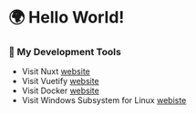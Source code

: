 # 🌍 Hello World!  

### 🔭 My Development Tools
- Visit Nuxt [website](https://nuxt.com/)
- Visit Vuetify [website](https://vuetifyjs.com/en/)
- Visit Docker [website](https://www.docker.com/)
- Visit Windows Subsystem for Linux [webiste](https://learn.microsoft.com/en-us/windows/wsl/about?source=recommendations)

  
<!--
**PeterH3G/peterh3g** is a  _special_ ✨ repository because its `README.md` (this file) appears on your GitHub profile.

Here are some ideas to get you started:

- 🔭 I’m currently working on ...
- 🌱 I’m currently learning ...
- 👯 I’m looking to collaborate on ...
- 🤔 I’m looking for help with ...
- 💬 Ask me about ...
- 📫 How to reach me: ...
- 😄 Pronouns: ...
- ⚡ Fun fact: ...
-->
